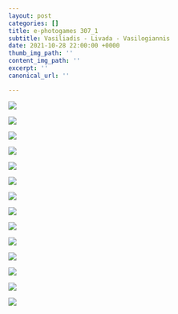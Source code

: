 ```yaml
---
layout: post
categories: []
title: e-photogames 307_1
subtitle: Vasiliadis - Livada - Vasilogiannis
date: 2021-10-28 22:00:00 +0000
thumb_img_path: ''
content_img_path: ''
excerpt: ''
canonical_url: ''

---
```

![](/images/01_vasiliadisg_307_1.jpg)

![](/images/02_livadac307_1.JPG)

![](/images/03-vassiloyannisn307_1.jpg)

![](/images/04_vasiliadisg_307_1.jpg)

![](/images/06-vassiloyannisn307_1.jpg)

![](/images/07_vasiliadisg_307_1.jpg)

![](/images/08_livadac307_1.JPG)

![](/images/09-vassiloyannisn307_1.jpg)

![](/images/10_vasiliadisg_307_1.jpg)

![](/images/11_livadac_307_1.JPG)

![](/images/12-vassiloyannisn307_1.jpg)

![](/images/13-vasiliadisg_307_1.jpg)

![](/images/14_livadac307_1.JPG)

![](/images/15-vassiloyannisn307_1.jpg)